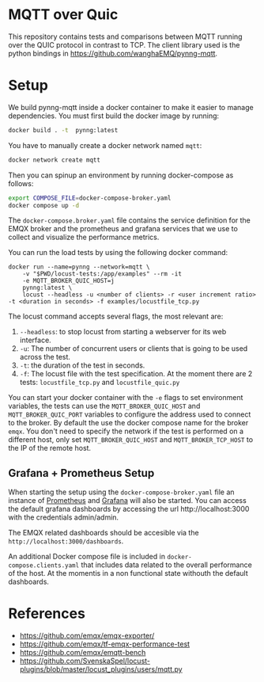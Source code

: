 # MQTT over Quic

This repository contains tests and comparisons between MQTT running over the QUIC protocol in contrast to
TCP. The client library used is the python bindings in https://github.com/wanghaEMQ/pynng-mqtt.

# Setup

We build pynng-mqtt inside a docker container to make it easier to manage dependencies. You must first build
the docker image by running:

```bash
docker build . -t  pynng:latest
```

You have to manually create a docker network named `mqtt`:

```bash
docker network create mqtt

```

Then you can spinup an environment by running docker-compose as follows:

```bash
export COMPOSE_FILE=docker-compose-broker.yaml
docker compose up -d
```

The `docker-compose.broker.yaml` file contains the service definition for
the EMQX broker and the prometheus and grafana services that we use to collect
and visualize the performance metrics.

You can run the load tests by using the following docker command:

```
docker run --name=pynng --network=mqtt \
    -v "$PWD/locust-tests:/app/examples" --rm -it 
    -e MQTT_BROKER_QUIC_HOST=j
    pynng:latest \
    locust --headless -u <number of clients> -r <user increment ratio> -t <duration in seconds> -f examples/locustfile_tcp.py
```

The locust command accepts several flags, the most relevant are:

1. `--headless`: to stop locust from starting a webserver for its web interface.
2. `-u`: The number of concurrent users or clients that is going to be used across the test.
3. `-t`: the duration of the test in seconds.
4. `-f`: The locust file with the test specification. At the moment there are 2 tests: `locustfile_tcp.py` and `locustfile_quic.py`

You can start your docker container with the `-e` flags to set environment variables,
the tests can use the `MQTT_BROKER_QUIC_HOST` and `MQTT_BROKER_QUIC_PORT` variables to
configure the address used to connect to the broker. By default the use the docker compose
name for the broker `emqx`. You don't need to specify the network if the test is performed
on a different host, only set `MQTT_BROKER_QUIC_HOST` and `MQTT_BROKER_TCP_HOST` to the IP
of the remote host.


## Grafana + Prometheus Setup

When starting the setup using the `docker-compose-broker.yaml` file an instance of
[Prometheus](https://github.com/prometheus/prometheus) and 
[Grafana](https://github.com/grafana/grafana) will also be started. You can access
the default grafana dashboards by accessing the url http://localhost:3000 with the
credentials admin/admin.

The EMQX related dashboards should be accesible via the `http://localhost:3000/dashboards`.

An additional Docker compose file is included in `docker-compose.clients.yaml` that includes
data related to the overall performance of the  host. At the momentis in a non functional state
withouth the default dashboards.


# References

- https://github.com/emqx/emqx-exporter/
- https://github.com/emqx/tf-emqx-performance-test
- https://github.com/emqx/emqtt-bench
- https://github.com/SvenskaSpel/locust-plugins/blob/master/locust_plugins/users/mqtt.py
